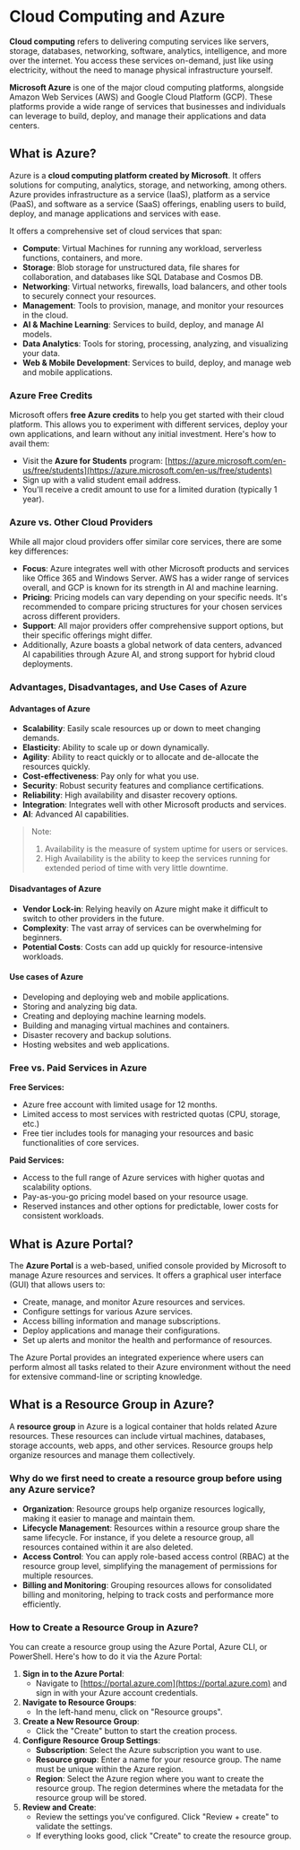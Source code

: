 # Cloud Computing and Azure

**Cloud computing** refers to delivering computing services like servers, storage, databases, networking, software, analytics, intelligence, and more over the internet.  You access these services on-demand, just like using electricity, without the need to manage physical infrastructure yourself. 

**Microsoft Azure** is one of the major cloud computing platforms, alongside Amazon Web Services (AWS) and Google Cloud Platform (GCP).  These platforms provide a wide range of services that businesses and individuals can leverage to build, deploy, and manage their applications and data centers. 

## What is Azure?
Azure is a **cloud computing platform created by Microsoft**. It offers solutions for computing, analytics, storage, and networking, among others. Azure provides infrastructure as a service (IaaS), platform as a service (PaaS), and software as a service (SaaS) offerings, enabling users to build, deploy, and manage applications and services with ease.

It offers a comprehensive set of cloud services that span:

* **Compute**: Virtual Machines for running any workload, serverless functions, containers, and more.
* **Storage**: Blob storage for unstructured data, file shares for collaboration, and databases like SQL Database and Cosmos DB.
* **Networking**: Virtual networks, firewalls, load balancers, and other tools to securely connect your resources.
* **Management**: Tools to provision, manage, and monitor your resources in the cloud.
* **AI & Machine Learning**: Services to build, deploy, and manage AI models.
* **Data Analytics**: Tools for storing, processing, analyzing, and visualizing your data.
* **Web & Mobile Development**: Services to build, deploy, and manage web and mobile applications.

### Azure Free Credits
Microsoft offers **free Azure credits** to help you get started with their cloud platform. This allows you to experiment with different services, deploy your own applications, and learn without any initial investment. Here's how to avail them:

* Visit the **Azure for Students** program: [https://azure.microsoft.com/en-us/free/students](https://azure.microsoft.com/en-us/free/students)
* Sign up with a valid student email address.
* You'll receive a credit amount to use for a limited duration (typically 1 year).

### Azure vs. Other Cloud Providers
While all major cloud providers offer similar core services, there are some key differences:

* **Focus**: Azure integrates well with other Microsoft products and services like Office 365 and Windows Server.  AWS has a wider range of services overall, and GCP is known for its strength in AI and machine learning.
* **Pricing**: Pricing models can vary depending on your specific needs. It's recommended to compare pricing structures for your chosen services across different providers.
* **Support**: All major providers offer comprehensive support options, but their specific offerings might differ. 
* Additionally, Azure boasts a global network of data centers, advanced AI capabilities through Azure AI, and strong support for hybrid cloud deployments.

### Advantages, Disadvantages, and Use Cases of Azure
#### Advantages of Azure
* **Scalability**: Easily scale resources up or down to meet changing demands.
* **Elasticity**: Ability to scale up or down dynamically.
* **Agility**: Ability to react quickly or to allocate and de-allocate the resources quickly.
* **Cost-effectiveness**: Pay only for what you use.
* **Security**: Robust security features and compliance certifications.
* **Reliability**: High availability and disaster recovery options.
* **Integration**: Integrates well with other Microsoft products and services.
* **AI**: Advanced AI capabilities.

> Note: 
> 1. Availability is the measure of system uptime for users or services.
> 2. High Availability is the ability to keep the services running for extended period of time with very little downtime.

#### Disadvantages of Azure
* **Vendor Lock-in**:  Relying heavily on Azure might make it difficult to switch to other providers in the future.
* **Complexity**: The vast array of services can be overwhelming for beginners.
* **Potential Costs**: Costs can add up quickly for resource-intensive workloads.

#### Use cases of Azure
* Developing and deploying web and mobile applications.
* Storing and analyzing big data.
* Creating and deploying machine learning models.
* Building and managing virtual machines and containers.
* Disaster recovery and backup solutions.
* Hosting websites and web applications.

### Free vs. Paid Services in Azure
**Free Services:** 
* Azure free account with limited usage for 12 months.
* Limited access to most services with restricted quotas (CPU, storage, etc.)
* Free tier includes tools for managing your resources and basic functionalities of core services.

**Paid Services:**
* Access to the full range of Azure services with higher quotas and scalability options.
* Pay-as-you-go pricing model based on your resource usage.
* Reserved instances and other options for predictable, lower costs for consistent workloads.


## What is Azure Portal?
The **Azure Portal** is a web-based, unified console provided by Microsoft to manage Azure resources and services. It offers a graphical user interface (GUI) that allows users to:
* Create, manage, and monitor Azure resources and services.
* Configure settings for various Azure services.
* Access billing information and manage subscriptions.
* Deploy applications and manage their configurations.
* Set up alerts and monitor the health and performance of resources.

The Azure Portal provides an integrated experience where users can perform almost all tasks related to their Azure environment without the need for extensive command-line or scripting knowledge.

## What is a Resource Group in Azure?
A **resource group** in Azure is a logical container that holds related Azure resources. These resources can include virtual machines, databases, storage accounts, web apps, and other services. Resource groups help organize resources and manage them collectively.

### Why do we first need to create a resource group before using any Azure service?
- **Organization**: Resource groups help organize resources logically, making it easier to manage and maintain them.
- **Lifecycle Management**: Resources within a resource group share the same lifecycle. For instance, if you delete a resource group, all resources contained within it are also deleted.
- **Access Control**: You can apply role-based access control (RBAC) at the resource group level, simplifying the management of permissions for multiple resources.
- **Billing and Monitoring**: Grouping resources allows for consolidated billing and monitoring, helping to track costs and performance more efficiently.

### How to Create a Resource Group in Azure?
You can create a resource group using the Azure Portal, Azure CLI, or PowerShell. Here's how to do it via the Azure Portal:

1. **Sign in to the Azure Portal**:
   - Navigate to [https://portal.azure.com](https://portal.azure.com) and sign in with your Azure account credentials.
2. **Navigate to Resource Groups**:
   - In the left-hand menu, click on "Resource groups".
3. **Create a New Resource Group**:
   - Click the "Create" button to start the creation process.
4. **Configure Resource Group Settings**:
   - **Subscription**: Select the Azure subscription you want to use.
   - **Resource group**: Enter a name for your resource group. The name must be unique within the Azure region.
   - **Region**: Select the Azure region where you want to create the resource group. The region determines where the metadata for the resource group will be stored.
5. **Review and Create**:
   - Review the settings you've configured. Click "Review + create" to validate the settings.
   - If everything looks good, click "Create" to create the resource group.